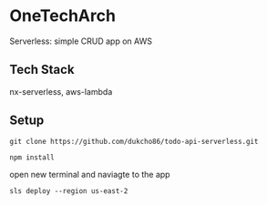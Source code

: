 # OneTechArch

Serverless: simple CRUD app on AWS

## Tech Stack

nx-serverless, aws-lambda

## Setup

```
git clone https://github.com/dukcho86/todo-api-serverless.git

npm install

```

open new terminal and naviagte to the app

```
sls deploy --region us-east-2

```
